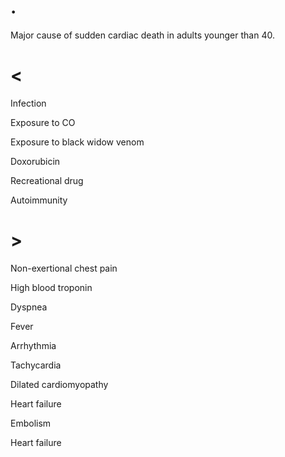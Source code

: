 # .

Major cause of sudden cardiac death in adults younger than 40.

# <

Infection

Exposure to CO

Exposure to black widow venom

Doxorubicin

Recreational drug

Autoimmunity

# >

Non-exertional chest pain

High blood troponin

Dyspnea

Fever

Arrhythmia

Tachycardia

Dilated cardiomyopathy

Heart failure

Embolism

Heart failure
